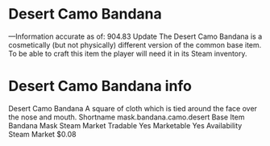 # Desert Camo Bandana

—Information accurate as of: 904.83 Update
The Desert Camo Bandana is a cosmetically (but not physically) different version of the common base item. To be able to craft this item the player will need it in its Steam inventory.
# Desert Camo Bandana info

Desert Camo Bandana
A square of cloth which is tied around the face over the nose and mouth.
Shortname
mask.bandana.camo.desert
Base Item
Bandana Mask
Steam Market
Tradable
Yes
Marketable
Yes
Availability
Steam Market
$0.08
